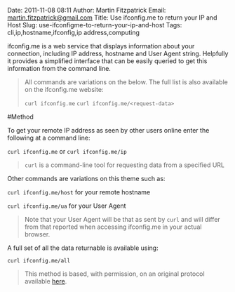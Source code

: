 Date: 2011-11-08 08:11
Author: Martin Fitzpatrick
Email: martin.fitzpatrick@gmail.com
Title: Use ifconfig.me to return your IP and Host
Slug: use-ifconfigme-to-return-your-ip-and-host
Tags: cli,ip,hostname,ifconfig,ip address,computing

ifconfig.me is a web service that displays information about your connection, including IP address, hostname and User Agent string. Helpfully it provides a simplified interface that can be easily queried to get this information from the command line.




>All commands are variations on the below. The full list is also available on the ifconfig.me website:
>
>`curl ifconfig.me`
>`curl ifconfig.me/<request-data>`




#Method

To get your remote IP address as seen by other users online enter the following at a command line:

`curl ifconfig.me` or `curl ifconfig.me/ip`


>`curl` is a command-line tool for requesting data from a specified URL


Other commands are variations on this theme such as:

`curl ifconfig.me/host` for your remote hostname

`curl ifconfig.me/ua` for your User Agent


>Note that your User Agent will be that as sent by `curl` and will differ from that reported when accessing ifconfig.me in your actual browser.
>
>


A full set of all the data returnable is available using:

`curl ifconfig.me/all`







>This method is based, with permission, on an original protocol available [here](http://ifconfig.me/).

